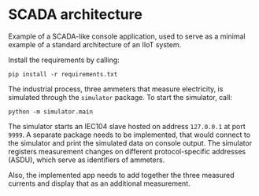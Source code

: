 # SCADA architecture

Example of a SCADA-like console application, used to serve as a minimal example
of a standard architecture of an IIoT system.

Install the requirements by calling:
```shell
pip install -r requirements.txt
```

The industrial process, three ammeters that measure electricity, is simulated
through the `simulator` package. To start the simulator, call:

```shell
python -m simulator.main
```

The simulator starts an IEC104 slave hosted on address `127.0.0.1` at port
`9999`. A separate package needs to be implemented, that would connect to the
simulator and print the simulated data on console output. The simulator
registers measurement changes on different protocol-specific addresses (ASDU),
which serve as identifiers of ammeters.

Also, the implemented app needs to add together the three measured currents and
display that as an additional measurement.
